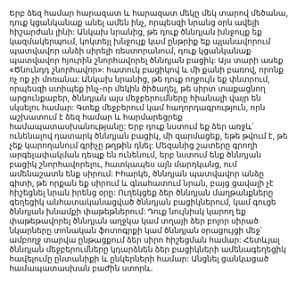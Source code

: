 
Երբ ձեզ համար հարազատ և հարազատ մեկը մեկ տարով մեծանա, դուք կցանկանաք անել ամեն ինչ, որպեսզի նրանց օրն ավելի հիշարժան լինի: Անկախ նրանից, թե դուք ծննդյան խնջույք եք կազմակերպում, կոկտեյլ խնջույք կամ ընթրիք եք պլանավորում պատվավոր անձի սիրելի ռեստորանում, դուք կցանկանաք պատվավոր հյուրին շնորհավորել ծննդյան բացիկ: Այս տարի ասեք «Ծնունդդ շնորհավոր»: հատուկ բացիկով և մի քանի բառով, որոնք ոչ ոք չի մոռանա: Անկախ նրանից, թե դուք ողջույն եք փնտրում, որպեսզի ստիպեք ինչ-որ մեկին ծիծաղել, թե սիրտ տաքացնող արցունքաբեր, ծննդյան այս մեջբերումները հիանալի վայր են սկսելու համար: Գտեք մեջբերում կամ հաղորդագրություն, որն աշխատում է ձեզ համար և հարմարեցրեք համապատասխանությանը: Երբ դուք նստում եք ձեր առջև՝ ունենալով դատարկ ծննդյան բացիկ, մի զարմացեք, եթե թվում է, թե չեք կարողանում գրիչը թղթին դնել: Մեզանից շատերը գրողի արգելափակման դեպք են ունենում, երբ նստում ենք ծննդյան բացիկ շնորհավորելու, հատկապես այն մարդկանց, ում ամենաշատն ենք սիրում: Իհարկե, ծննդյան պատվավոր անձը գիտի, թե որքան եք սիրում և գնահատում նրան, բայց ցավալի չէ հիշեցնել նրան իրենց օրը: Ուղեկցեք ձեր ծննդյան մաղթանքները գեղեցիկ անհատականացված ծննդյան բացիկներում, կամ գուցե ծննդյան խնամքի փաթեթներում: Դուք նույնիսկ կարող եք փաթեթավորել ծննդյան աղջկա կամ տղայի ձեր բոլոր սիրած նկարները տոնական ֆոտոգրքի կամ ծննդյան օրացույցի մեջ՝ ամբողջ տարվա ընթացքում ձեր սիրո հիշեցման համար: Հետևյալ ծննդյան մեջբերումները կդարձնեն ձեր բացիկների ամենագեղեցիկ հավելումը ընտանիքի և ընկերների համար: Անցնել ցանկացած համապատասխան բաժին ստորև.
